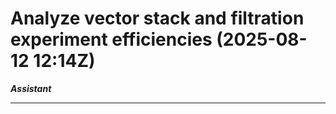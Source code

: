<!-- Generated by SpecStory -->

# Analyze vector stack and filtration experiment efficiencies (2025-08-12 12:14Z)

_**Assistant**_



---


